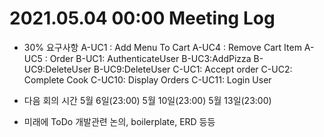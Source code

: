 # 2021.05.04 00:00 Meeting Log

- 30% 요구사항
A-UC1 : Add Menu To Cart
A-UC4 : Remove Cart Item
A-UC5 : Order
B-UC1: AuthenticateUser
B-UC3:AddPizza
B-UC9:DeleteUser
B-UC9:DeleteUser
C-UC1: Accept order
C-UC2: Complete Cook
C-UC10: Display Orders
C-UC11: Login User

- 다음 회의 시간
5월 6일(23:00)
5월 10일(23:00)
5월 13일(23:00)

- 미래에 ToDo
개발관련 논의, boilerplate, ERD 등등